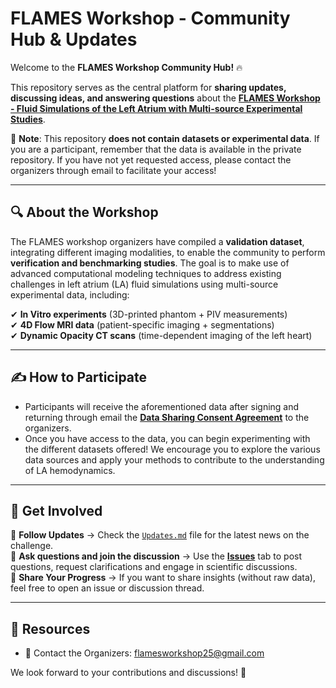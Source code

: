 # FLAMES Workshop - Community Hub & Updates

Welcome to the **FLAMES Workshop Community Hub!** 🔥 

This repository serves as the central platform for **sharing updates, discussing ideas, and answering questions** about the **[FLAMES Workshop - Fluid Simulations of the Left Atrium with Multi-source Experimental Studies](https://github.com/FLAMESWorkshop/FLAMES-Community/blob/main/Documents/call_for_participants_FLAMES_workshop.pdf)**.  

🚨 **Note**: This repository **does not contain datasets or experimental data**. If you are a participant, remember that the data is available in the private repository. If you have not yet requested access, please contact the organizers through email to facilitate your access!  

---

## 🔍 **About the Workshop**  

The FLAMES workshop organizers have compiled a **validation dataset**, integrating different imaging modalities, to enable the community to perform **verification and benchmarking studies**. The goal is to make use of advanced computational modeling techniques to address existing challenges in left atrium (LA) fluid simulations using multi-source experimental data, including: 

✔ **In Vitro experiments** (3D-printed phantom + PIV measurements)  
✔ **4D Flow MRI data** (patient-specific imaging + segmentations)  
✔ **Dynamic Opacity CT scans** (time-dependent imaging of the left heart)  

---

## ✍️ **How to Participate**

- Participants will receive the aforementioned data after signing and returning through email the **[Data Sharing Consent Agreement](https://github.com/FLAMESWorkshop/FLAMES-Community/blob/main/Documents/consent_agreement_FLAMES_workshop.pdf)** to the organizers.
- Once you have access to the data, you can begin experimenting with the different datasets offered! We encourage you to explore the various data sources and apply your methods to contribute to the understanding of LA hemodynamics.
  
---

## 📢 **Get Involved**  

🔹 **Follow Updates** → Check the [`Updates.md`](https://github.com/FLAMESWorkshop/FLAMES-Community/blob/main/Updates.md) file for the latest news on the challenge.  
🔹 **Ask questions and join the discussion** → Use the **[Issues](https://github.com/FLAMESWorkshop/FLAMES-Community/issues)** tab to post questions, request clarifications and engage in scientific discussions.  
🔹 **Share Your Progress** → If you want to share insights (without raw data), feel free to open an issue or discussion thread.  

---

## 📌 **Resources**  

- 📧 Contact the Organizers: flamesworkshop25@gmail.com 

We look forward to your contributions and discussions! 🚀
